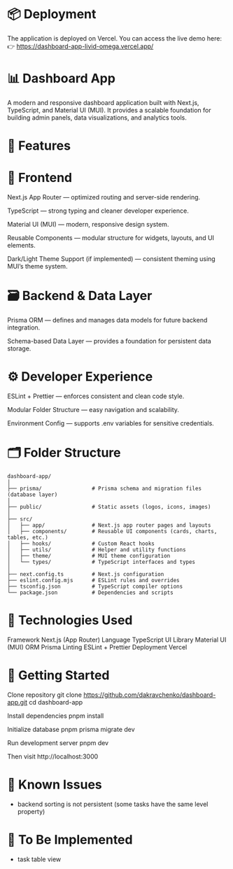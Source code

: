 # 📦 Deployment

The application is deployed on Vercel. You can access the live demo here:
👉 https://dashboard-app-livid-omega.vercel.app/


# 📊 Dashboard App

A modern and responsive dashboard application built with Next.js, TypeScript, and Material UI (MUI).
It provides a scalable foundation for building admin panels, data visualizations, and analytics tools.

# 🚀 Features
# 🧩 Frontend

Next.js App Router — optimized routing and server-side rendering.

TypeScript — strong typing and cleaner developer experience.

Material UI (MUI) — modern, responsive design system.

Reusable Components — modular structure for widgets, layouts, and UI elements.

Dark/Light Theme Support (if implemented) — consistent theming using MUI’s theme system.

# 🗃️ Backend & Data Layer

Prisma ORM — defines and manages data models for future backend integration.

Schema-based Data Layer — provides a foundation for persistent data storage.

# ⚙️ Developer Experience

ESLint + Prettier — enforces consistent and clean code style.

Modular Folder Structure — easy navigation and scalability.

Environment Config — supports .env variables for sensitive credentials.

# 🗂️ Folder Structure
```text
dashboard-app/
│
├── prisma/                # Prisma schema and migration files (database layer)
│
├── public/                # Static assets (logos, icons, images)
│
├── src/
│   ├── app/               # Next.js app router pages and layouts
│   ├── components/        # Reusable UI components (cards, charts, tables, etc.)
│   ├── hooks/             # Custom React hooks
│   ├── utils/             # Helper and utility functions
│   ├── theme/             # MUI theme configuration
│   └── types/             # TypeScript interfaces and types
│
├── next.config.ts         # Next.js configuration
├── eslint.config.mjs      # ESLint rules and overrides
├── tsconfig.json          # TypeScript compiler options
└── package.json           # Dependencies and scripts
```

# 🧠 Technologies Used
Framework	Next.js (App Router)
Language	TypeScript
UI Library	Material UI (MUI)
ORM	Prisma
Linting	ESLint + Prettier
Deployment	Vercel

# 🧩 Getting Started
Clone repository
git clone https://github.com/dakravchenko/dashboard-app.git
cd dashboard-app

Install dependencies
pnpm install

Initialize database
pnpm prisma migrate dev

Run development server
pnpm dev

Then visit http://localhost:3000

# 🐞 Known Issues
- backend sorting is not persistent (some tasks have the same level property)
# 🚧 To Be Implemented
- task table view

